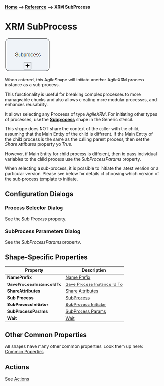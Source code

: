 __[Home](/) --> [Reference](/ref) --> XRM SubProcess__

# XRM SubProcess

![XRM SubProcess](media/XRMSubProcess.png)

When entered, this AgileShape will initiate another AgileXRM process instance as
a sub-process.

This functionality is useful for breaking complex processes to more manageable
chunks and also allows creating more modular processes, and enhances
reusability.

It allows selecting any Proceess of type *AgileXRM*. For initiating other types
of processes, use the **[Subprocess](Subprocess.md)** shape in the Generic stencil.

This shape does NOT share the context of the caller with the child, assuming
that the Main Entity of the child is different. If the Main Entity of the child 
process is the same as the calling parent process, then set the *Share Attibutes* property yo *True*.

However, if Main Entity for child process is different, then to pass individual
variables to the child process use the *SubProcessParams* property.

When selecting a sub-process, it is possible to initiate the latest version or a
particular version. Please see below for details of choosing which version of
the sub-process template to initiate.

## Configuration Dialogs

### Process Selector Dialog

See the *Sub Process* property.

### SubProcess Parameters Dialog

See the *SubProcessParams* property.

## Shape-Specific Properties

| Property | Description |
| -------- | ----------- |
| **NamePrefix**              | [Name Prefix](common/NamePrefix.md)              |
| **SaveProcessInstanceIdTo** | [Save Process Instance Id To](common/SaveProcessInstanceIdTo.md) |
| **ShareAttributes**         | [Share Attributes](common/ShareAttributes.md)         |
| **Sub Process**             | [SubProcess](common/SubProcess.md)             |
| **SubProcessInitiator**     | [SubProcess Initiator](common/SubProcessInitiator.md)     |
| **SubProcessParams**        | [SubProcess Params](common/SubProcessParams.md)        |
| **Wait**                    | [Wait](common/Wait.md)                    |


## Other Common Properties
All shapes have many other common properties. Look them up here: [Common Poperties](common/README.md)

## Actions
See [Actions](common/Actions.md)
